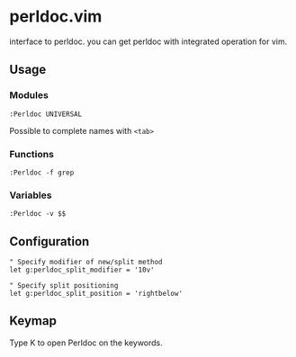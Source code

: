# perldoc.vim

interface to perldoc. you can get perldoc with integrated operation for vim.

## Usage

### Modules
```
:Perldoc UNIVERSAL
```
Possible to complete names with `<tab>`

### Functions
```
:Perldoc -f grep
```

### Variables
```
:Perldoc -v $$
```

## Configuration

```vim
" Specify modifier of new/split method
let g:perldoc_split_modifier = '10v'

" Specify split positioning
let g:perldoc_split_position = 'rightbelow'
```

## Keymap

Type K to open Perldoc on the keywords.
